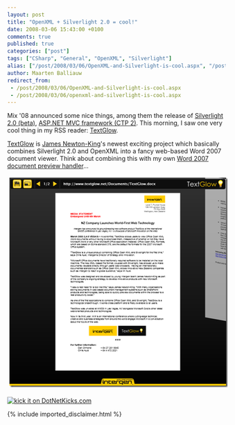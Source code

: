 ```yaml
---
layout: post
title: "OpenXML + Silverlight 2.0 = cool!"
date: 2008-03-06 15:43:00 +0100
comments: true
published: true
categories: ["post"]
tags: ["CSharp", "General", "OpenXML", "Silverlight"]
alias: ["/post/2008/03/06/OpenXML-and-Silverlight-is-cool.aspx", "/post/2008/03/06/openxml-and-silverlight-is-cool.aspx"]
author: Maarten Balliauw
redirect_from:
 - /post/2008/03/06/OpenXML-and-Silverlight-is-cool.aspx
 - /post/2008/03/06/openxml-and-silverlight-is-cool.aspx
---
```

<p>
Mix &#39;08 announced some nice things, among them the release of <a href="http://silverlight.net/" target="_blank">Silverlight 2.0 (beta)</a>, <a href="http://www.asp.net/mvc" target="_blank">ASP.NET MVC framework (CTP 2)</a>. This morning, I saw one very cool thing in my RSS reader: <a href="http://james.newtonking.com/archive/2008/03/06/silverlight-2-0-ooxml-textglow.aspx" target="_blank">TextGlow</a>.
</p>
 
<p>
<a href="http://www.textglow.net/" target="_blank">TextGlow</a> is <a href="http://james.newtonking.com/" target="_blank">James Newton-King</a>&#39;s newest exciting project which basically combines Silverlight 2.0 and OpenXML into a fancy web-based Word 2007 document viewer. Think about combining this with my own <a href="/post/2008/01/Preview-Word-files-(docx)-in-HTML-using-ASPNET-OpenXML-and-LINQ-to-XML.aspx" target="_blank">Word 2007 document preview handler</a>...
</p>
 
<p align="center">
<a href="/images/WindowsLiveWriter/OpenXMLSilverlight2.0cool_DAAE/image_6.png"><img style="border: 0px none ; margin: 5px" src="/images/WindowsLiveWriter/OpenXMLSilverlight2.0cool_DAAE/image_thumb_2.png" border="0" alt="TextGlow Silverlight OpenXML" width="507" height="484" /></a> 
</p>
 
<p>
<a href="http://www.dotnetkicks.com/kick/?url=/post/2008/03/OpenXML-2b-Silverlight-20-3d-cool%21.aspx&amp;title=OpenXML%20+%20Silverlight%202.0%20=%20cool%21">
<img src="http://www.dotnetkicks.com/Services/Images/KickItImageGenerator.ashx?url=/post/2008/03/OpenXML-2b-Silverlight-20-3d-cool!.aspx" border="0" alt="kick it on DotNetKicks.com" />
</a>
</p>


{% include imported_disclaimer.html %}

